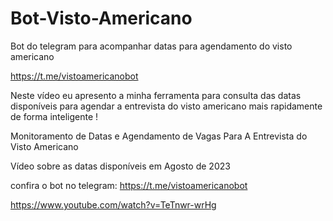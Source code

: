 # Bot-Visto-Americano

Bot do telegram para acompanhar datas para agendamento do visto americano

https://t.me/vistoamericanobot

Neste vídeo eu apresento a minha ferramenta para consulta das datas disponíveis para agendar a entrevista do visto americano mais rapidamente de forma inteligente !

Monitoramento de Datas e Agendamento de Vagas Para A Entrevista do Visto Americano 

Vídeo sobre as datas disponíveis em Agosto de 2023

confira o bot no telegram: https://t.me/vistoamericanobot

https://www.youtube.com/watch?v=TeTnwr-wrHg
